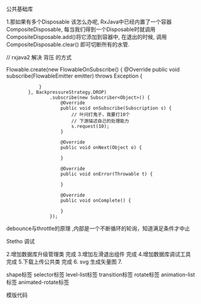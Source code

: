 公共基础库


1.那如果有多个Disposable 该怎么办呢, RxJava中已经内置了一个容器CompositeDisposable,
每当我们得到一个Disposable时就调用CompositeDisposable.add()将它添加到容器中,
在退出的时候, 调用CompositeDisposable.clear() 即可切断所有的水管.

// rxjava2 解决 背压 的方式

  Flowable.create(new FlowableOnSubscribe<Object>() {
                @Override
                public void subscribe(FlowableEmitter<Object> emitter) throws Exception {

                }
            }, BackpressureStrategy.DROP)
                    .subscribe(new Subscriber<Object>() {
                        @Override
                        public void onSubscribe(Subscription s) {
                            // 叶问打鬼子，我要打10个
                            // 下游描述自己的处理能力
                            s.request(10);
                        }

                        @Override
                        public void onNext(Object o) {

                        }

                        @Override
                        public void onError(Throwable t) {

                        }

                        @Override
                        public void onComplete() {

                        }
                    });


debounce与throttle的原理 ,内部是一个不断循环的轮询，知道满足条件才中止

Stetho 调试

2.增加数据库升级管理类 完成
3.增加左滑退出组件 完成
4.增加数据库调试工具 完成
5.下载上传公共类 完成
6. svg 生成矢量图
7.

shape标签
selector标签
level-list标签
transition标签
rotate标签
animation-list标签
animated-rotate标签

模版代码
<pre>
    <?xml version="1.0" encoding="utf-8"?>
    <selector xmlns:android="http://schemas.android.com/apk/res/android">
        <item android:state_pressed="false">
            <shape android:shape="rectangle">
                <!-- 填充的颜色 -->
                <solid android:color="@android:color/white"></solid>
                <!-- android:radius 弧形的半径 -->
                <corners android:radius="6px" />
                <!-- 绘制边框-->
                <stroke android:width="2px" android:color="#2c72ac" android:dashGap="0dp" />
            </shape>
        </item>
        <item android:state_pressed="true">
            <shape android:shape="rectangle">
                <solid android:color="@android:color/white" />
                <corners android:radius="6px" />
                <stroke android:width="2px" android:color="#3c99e5" android:dashGap="0dp" />
            </shape>
        </item>

        <item android:color="@color/blue_3C99E5" android:state_focused="true"></item>
        <item android:color="@color/blue_3C99E5" android:state_pressed="true"></item>
        <item android:color="@color/blue_CCCCCC"></item>

    </selector>
</pre>

